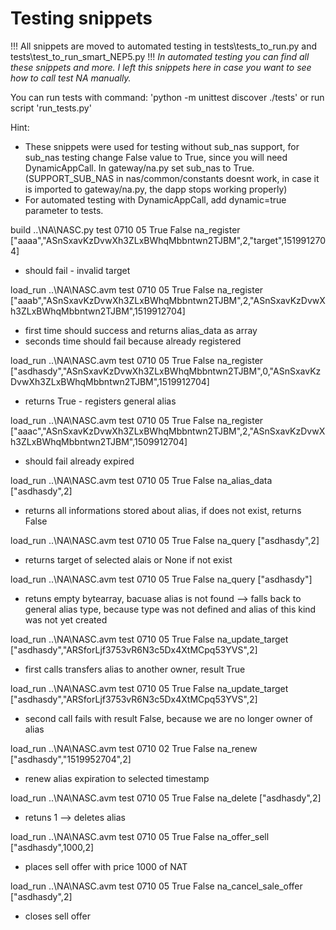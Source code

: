 # Testing snippets

!!! All snippets are moved to automated testing in tests\tests_to_run.py and tests\test_to_run_smart_NEP5.py !!!
*In automated testing you can find all these snippets and more. I left this snippets here in case you want to see how to call test NA manually.*

You can run tests with command: 'python -m unittest discover ./tests' or run script 'run_tests.py'

Hint: 
*   These snippets were used for testing without sub_nas support, for sub_nas testing change False value to True, since you will need DynamicAppCall. In gateway/na.py set sub_nas to True. (SUPPORT_SUB_NAS in nas/common/constants doesnt work, in case it is imported to gateway/na.py, the dapp stops working properly)
*   For automated testing with DynamicAppCall, add dynamic=true parameter to tests.

build ..\NA\NASC.py test 0710 05 True False na_register ["aaaa","ASnSxavKzDvwXh3ZLxBWhqMbbntwn2TJBM",2,"target",1519912704]
-   should fail - invalid target

load_run ..\NA\NASC.avm test 0710 05 True False na_register ["aaab","ASnSxavKzDvwXh3ZLxBWhqMbbntwn2TJBM",2,"ASnSxavKzDvwXh3ZLxBWhqMbbntwn2TJBM",1519912704]
-   first time should success and returns alias_data as array
-   seconds time should fail because already registered

load_run ..\NA\NASC.avm test 0710 05 True False na_register ["asdhasdy","ASnSxavKzDvwXh3ZLxBWhqMbbntwn2TJBM",0,"ASnSxavKzDvwXh3ZLxBWhqMbbntwn2TJBM",1519912704]
-   returns True - registers general alias

load_run ..\NA\NASC.avm test 0710 05 True False na_register ["aaac","ASnSxavKzDvwXh3ZLxBWhqMbbntwn2TJBM",2,"ASnSxavKzDvwXh3ZLxBWhqMbbntwn2TJBM",1509912704]
-   should fail already expired

load_run ..\NA\NASC.avm test 0710 05 True False na_alias_data ["asdhasdy",2]
-  returns all informations stored about alias, if does not exist, returns False

load_run ..\NA\NASC.avm test 0710 05 True False na_query ["asdhasdy",2]
-  returns target of selected alais or None if not exist

load_run ..\NA\NASC.avm test 0710 05 True False na_query ["asdhasdy"]
-  retuns empty bytearray, bacuase alias is not found --> falls back to general alias type, because type was not defined and alias of this kind was not yet created

load_run ..\NA\NASC.avm test 0710 05 True False na_update_target ["asdhasdy","ARSforLjf3753vR6N3c5Dx4XtMCpq53YVS",2]
-   first calls transfers alias to another owner, result True

load_run ..\NA\NASC.avm test 0710 05 True False na_update_target ["asdhasdy","ARSforLjf3753vR6N3c5Dx4XtMCpq53YVS",2]
-   second call fails with result False, because we are no longer owner of alias

load_run ..\NA\NASC.avm test 0710 02 True False na_renew ["asdhasdy","1519952704",2]
-   renew alias expiration to selected timestamp

load_run ..\NA\NASC.avm test 0710 05 True False na_delete ["asdhasdy",2]
-   retuns 1 --> deletes alias

load_run ..\NA\NASC.avm test 0710 05 True False na_offer_sell ["asdhasdy",1000,2]
-   places sell offer with price 1000 of NAT

load_run ..\NA\NASC.avm test 0710 05 True False na_cancel_sale_offer ["asdhasdy",2]
-   closes sell offer